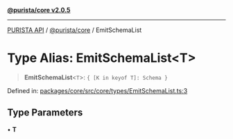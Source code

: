 [**@purista/core v2.0.5**](../README.md)

***

[PURISTA API](../../../packages.md) / [@purista/core](../README.md) / EmitSchemaList

# Type Alias: EmitSchemaList\<T\>

> **EmitSchemaList**\<`T`\>: `{ [K in keyof T]: Schema }`

Defined in: [packages/core/src/core/types/EmitSchemaList.ts:3](https://github.com/puristajs/purista/blob/master/packages/core/src/core/types/EmitSchemaList.ts#L3)

## Type Parameters

• **T**
